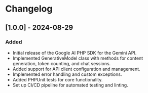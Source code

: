 # Changelog

## [1.0.0] - 2024-08-29
### Added
- Initial release of the Google AI PHP SDK for the Gemini API.
- Implemented GenerativeModel class with methods for content generation, token counting, and chat sessions.
- Added support for API client configuration and management.
- Implemented error handling and custom exceptions.
- Added PHPUnit tests for core functionality.
- Set up CI/CD pipeline for automated testing and linting.

